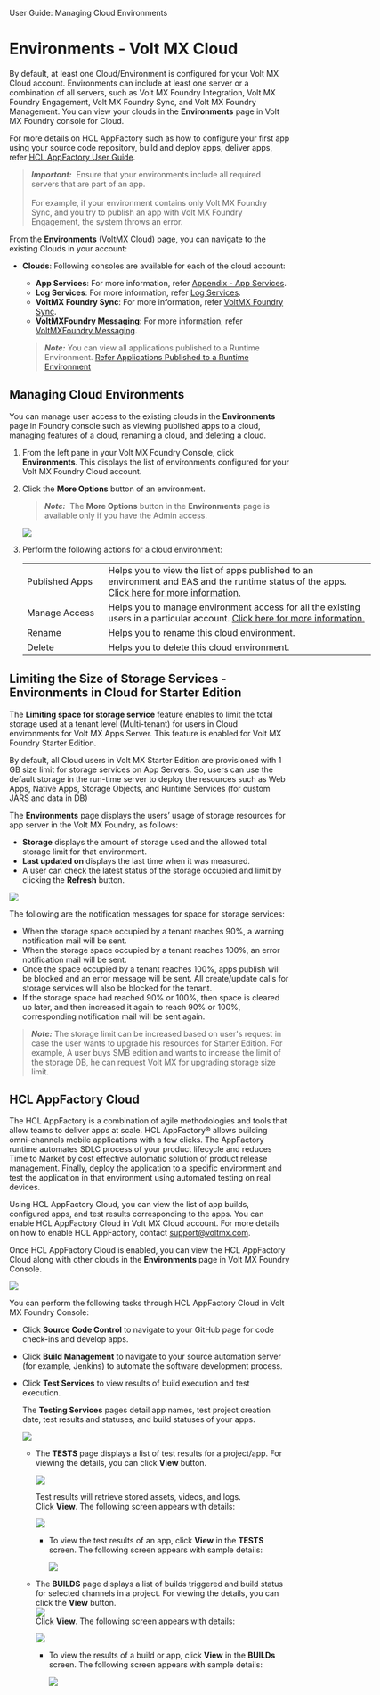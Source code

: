                                

User Guide: Managing Cloud Environments

Environments - Volt MX Cloud
============================

By default, at least one Cloud/Environment is configured for your Volt MX Cloud account. Environments can include at least one server or a combination of all servers, such as Volt MX Foundry Integration, Volt MX Foundry Engagement, Volt MX Foundry Sync, and Volt MX Foundry Management. You can view your clouds in the **Environments** page in Volt MX Foundry console for Cloud.

For more details on HCL AppFactory such as how to configure your first app using your source code repository, build and deploy apps, deliver apps, refer [HCL AppFactory User Guide](../../../Foundry/voltmx_appfactory_user_guide/Content/Introduction.md).

> **_Important:_**  Ensure that your environments include all required servers that are part of an app.<br>  
For example, if your environment contains only Volt MX Foundry Sync, and you try to publish an app with Volt MX Foundry Engagement, the system throws an error.

From the **Environments** (VoltMX Cloud) page, you can navigate to the existing Clouds in your account:

*   **Clouds**: Following consoles are available for each of the cloud account:
    
    *   **App Services**: For more information, refer [Appendix - App Services](Appendix_-_App_Services.md).
    *   **Log Services**: For more information, refer [Log Services](Logging_as_a_Service.md).
    *   **VoltMX Foundry Sync**: For more information, refer [VoltMX Foundry Sync](../../../Foundry/voltmx_sync_console_user_guide/Content/Homepage.md).
    *   **VoltMXFoundry Messaging**: For more information, refer [VoltMXFoundry Messaging](../../../Foundry/vms_console_user_guide/Content/Introduction_1.md).
    
    > **_Note:_** You can view all applications published to a Runtime Environment. [Refer Applications Published to a Runtime Environment](Published_Apps-Environments.md)
    

Managing Cloud Environments
---------------------------

You can manage user access to the existing clouds in the **Environments** page in Foundry console such as viewing published apps to a cloud, managing features of a cloud, renaming a cloud, and deleting a cloud.

1.  From the left pane in your Volt MX Foundry Console, click **Environments**. This displays the list of environments configured for your Volt MX Foundry Cloud account.

1.  Click the **More Options** button of an environment.
    
    > **_Note:_**  The **More Options** button in the **Environments** page is available only if you have the Admin access.
    
    ![](Resources/Images/Clouds_settings.png)
    
2.  Perform the following actions for a cloud environment:
    
    <table style="mc-table-style: url]('Resources/TableStyles/Basic.css');width: 626px;" class="TableStyle-Basic" cellspacing="0"><colgroup><col class="TableStyle-Basic-Column-Column1" style="width: 146px;"><col class="TableStyle-Basic-Column-Column1"></colgroup><tbody><tr class="TableStyle-Basic-Body-Body1"><td class="TableStyle-Basic-BodyE-Column1-Body1">Published Apps</td><td class="TableStyle-Basic-BodyD-Column1-Body1">Helps you to view the list of apps published to an environment and EAS and the runtime status of the apps. <a href="Published_Apps-Environments.md" target="_blank">Click here for more information.</a></td></tr><tr class="TableStyle-Basic-Body-Body1"><td class="TableStyle-Basic-BodyE-Column1-Body1">Manage Access</td><td class="TableStyle-Basic-BodyD-Column1-Body1">Helps you to manage environment access for all the existing users in a particular account. <a href="ManageCloudFeatures.md" target="_blank">Click here for more information.</a></td></tr><tr class="TableStyle-Basic-Body-Body1"><td class="TableStyle-Basic-BodyE-Column1-Body1">Rename</td><td class="TableStyle-Basic-BodyD-Column1-Body1">Helps you to rename this cloud environment.</td></tr><tr class="TableStyle-Basic-Body-Body1"><td class="TableStyle-Basic-BodyB-Column1-Body1">Delete</td><td class="TableStyle-Basic-BodyA-Column1-Body1">Helps you to delete this cloud environment.</td></tr></tbody></table>
    

Limiting the Size of Storage Services - Environments in Cloud for Starter Edition
---------------------------------------------------------------------------------

The **Limiting space for storage service** feature enables to limit the total storage used at a tenant level (Multi-tenant) for users in Cloud environments for Volt MX Apps Server. This feature is enabled for Volt MX Foundry Starter Edition.

By default, all Cloud users in Volt MX Starter Edition are provisioned with 1 GB size limit for storage services on App Servers. So, users can use the default storage in the run-time server to deploy the resources such as Web Apps, Native Apps, Storage Objects, and Runtime Services (for custom JARS and data in DB)

The **Environments** page displays the users’ usage of storage resources for app server in the Volt MX Foundry, as follows:

*   **Storage** displays the amount of storage used and the allowed total storage limit for that environment.
*   **Last updated on** displays the last time when it was measured.
*   A user can check the latest status of the storage occupied and limit by clicking the **Refresh** button.

![](Resources/Images/Cloud-StorageLimit_705x376.png)

The following are the notification messages for space for storage services:

*   When the storage space occupied by a tenant reaches 90%, a warning notification mail will be sent.
*   When the storage space occupied by a tenant reaches 100%, an error notification mail will be sent.
*   Once the space occupied by a tenant reaches 100%, apps publish will be blocked and an error message will be sent. All create/update calls for storage services will also be blocked for the tenant.
*   If the storage space had reached 90% or 100%, then space is cleared up later, and then increased it again to reach 90% or 100%, corresponding notification mail will be sent again.

> **_Note:_** The storage limit can be increased based on user's request in case the user wants to upgrade his resources for Starter Edition. For example, A user buys SMB edition and wants to increase the limit of the storage DB, he can request Volt MX for upgrading storage size limit.

HCL AppFactory Cloud
------------------------

The HCL AppFactory is a combination of agile methodologies and tools that allow teams to deliver apps at scale. HCL AppFactory® allows building omni-channels mobile applications with a few clicks. The AppFactory runtime automates SDLC process of your product lifecycle and reduces Time to Market by cost effective automatic solution of product release management. Finally, deploy the application to a specific environment and test the application in that environment using automated testing on real devices.

Using HCL AppFactory Cloud, you can view the list of app builds, configured apps, and test results corresponding to the apps. You can enable HCL AppFactory Cloud in Volt MX Cloud account. For more details on how to enable HCL AppFactory, contact [support@voltmx.com](mailto:support@voltmx.com).

Once HCL AppFactory Cloud is enabled, you can view the HCL AppFactory Cloud along with other clouds in the **Environments** page in Volt MX Foundry Console.

![](Resources/Images/AppFactory1_670x376.png)

You can perform the following tasks through HCL AppFactory Cloud in Volt MX Foundry Console:

*   Click **Source Code Control** to navigate to your GitHub page for code check-ins and develop apps.
*   Click **Build Management** to navigate to your source automation server (for example, Jenkins) to automate the software development process.
*   Click **Test Services** to view results of build execution and test execution.
    
    The **Testing Services** pages detail app names, test project creation date, test results and statuses, and build statuses of your apps.
    
    ![](Resources/Images/AppFactory2_579x258.png)
    
    *   The **TESTS** page displays a list of test results for a project/app. For viewing the details, you can click **View** button.  
        
        ![](Resources/Images/TestVIew_304x142.png)
        
        Test results will retrieve stored assets, videos, and logs.  
        Click **View**. The following screen appears with details:
        
        ![](Resources/Images/AppFactory4_585x221.png)
        
        *   To view the test results of an app, click **View** in the **TESTS** screen. The following screen appears with sample details:
            
            ![](Resources/Images/Testresults_524x483.png)
            
    *   The **BUILDS** page displays a list of builds triggered and build status for selected channels in a project. For viewing the details, you can click the **View** button.  
        ![](Resources/Images/buildVIew_264x147.png)  
        Click **View**. The following screen appears with details:
        
        ![](Resources/Images/AppFactory3_563x233.png)
        
        *   To view the results of a build or app, click **View** in the **BUILDs** screen. The following screen appears with sample details:
            
            ![](Resources/Images/appfactorybuildresults_543x412.png)
